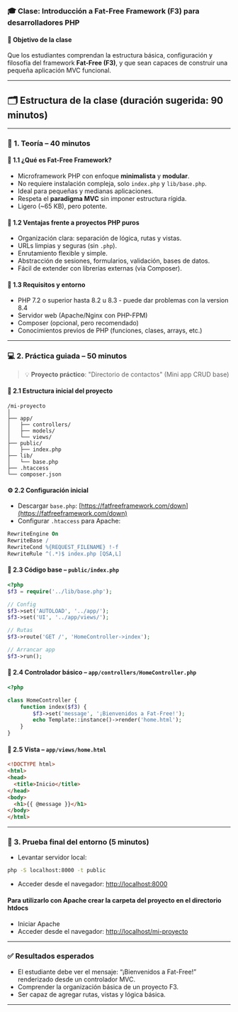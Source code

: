 ### 🎓 **Clase: Introducción a Fat-Free Framework (F3) para desarrolladores PHP**

#### 🧭 **Objetivo de la clase**

Que los estudiantes comprendan la estructura básica, configuración y filosofía del framework **Fat-Free (F3)**, y que sean capaces de construir una pequeña aplicación MVC funcional.

---

## 🗂️ **Estructura de la clase (duración sugerida: 90 minutos)**

---

### 🧠 1. **Teoría – 40 minutos**

#### 📌 1.1 ¿Qué es Fat-Free Framework?

* Microframework PHP con enfoque **minimalista** y **modular**.
* No requiere instalación compleja, solo `index.php` y `lib/base.php`.
* Ideal para pequeñas y medianas aplicaciones.
* Respeta el **paradigma MVC** sin imponer estructura rígida.
* Ligero (\~65 KB), pero potente.

#### 📌 1.2 Ventajas frente a proyectos PHP puros

* Organización clara: separación de lógica, rutas y vistas.
* URLs limpias y seguras (sin `.php`).
* Enrutamiento flexible y simple.
* Abstracción de sesiones, formularios, validación, bases de datos.
* Fácil de extender con librerías externas (via Composer).

#### 📌 1.3 Requisitos y entorno

* PHP 7.2 o superior hasta 8.2 u 8.3 - puede dar problemas con la version 8.4
* Servidor web (Apache/Nginx con PHP-FPM)
* Composer (opcional, pero recomendado)
* Conocimientos previos de PHP (funciones, clases, arrays, etc.)

---

### 💻 2. **Práctica guiada – 50 minutos**

> 💡 **Proyecto práctico**: "Directorio de contactos" (Mini app CRUD base)

#### 📁 2.1 Estructura inicial del proyecto

```plaintext
/mi-proyecto
│
├── app/
│   ├── controllers/
│   ├── models/
│   └── views/
├── public/
│   ├── index.php
├── lib/
│   └── base.php
├── .htaccess
└── composer.json
```

#### ⚙️ 2.2 Configuración inicial

* Descargar `base.php`: [https://fatfreeframework.com/down](https://fatfreeframework.com/down)
* Configurar `.htaccess` para Apache:

```apache
RewriteEngine On
RewriteBase /
RewriteCond %{REQUEST_FILENAME} !-f
RewriteRule ^(.*)$ index.php [QSA,L]
```

#### 🧾 2.3 Código base – `public/index.php`

```php
<?php
$f3 = require('../lib/base.php');

// Config
$f3->set('AUTOLOAD', '../app/');
$f3->set('UI', '../app/views/');

// Rutas
$f3->route('GET /', 'HomeController->index');

// Arrancar app
$f3->run();
```

#### 📂 2.4 Controlador básico – `app/controllers/HomeController.php`

```php
<?php

class HomeController {
    function index($f3) {
        $f3->set('message', '¡Bienvenidos a Fat-Free!');
        echo Template::instance()->render('home.html');
    }
}
```

#### 📄 2.5 Vista – `app/views/home.html`

```html
<!DOCTYPE html>
<html>
<head>
  <title>Inicio</title>
</head>
<body>
  <h1>{{ @message }}</h1>
</body>
</html>
```

---

### 🧪 3. **Prueba final del entorno (5 minutos)**

* Levantar servidor local:

```bash
php -S localhost:8000 -t public
```

* Acceder desde el navegador: [http://localhost:8000](http://localhost:8000)

#### Para utilizarlo con Apache crear la carpeta del proyecto en el directorio htdocs
* Iniciar Apache
* Acceder desde el navegador: [http://localhost/mi-proyecto](http://localhost/mi-proyecto)

---

### ✅ **Resultados esperados**

* El estudiante debe ver el mensaje: “¡Bienvenidos a Fat-Free!” renderizado desde un controlador MVC.
* Comprender la organización básica de un proyecto F3.
* Ser capaz de agregar rutas, vistas y lógica básica.

---

